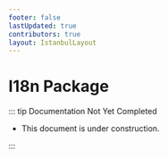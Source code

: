 ```yaml
---
footer: false
lastUpdated: true
contributors: true
layout: IstanbulLayout
---
```


# I18n Package

::: tip Documentation Not Yet Completed

- This document is under construction.

:::
